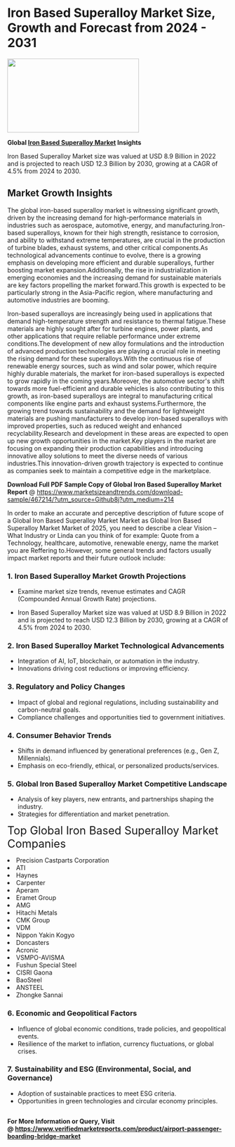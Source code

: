 <H1>Iron Based Superalloy Market Size, Growth and Forecast from 2024 - 2031</H1><img class="aligncenter size-medium wp-image-584254" src="https://thirdeyenews.in/wp-content/uploads/2024/09/Global-Market-Research-300x168.jpeg" alt="" width="300" height="168" /><p><strong>Global&nbsp;<a href="https://www.marketsizeandtrends.com/download-sample/467214/?utm_source=Github8j?utm_medium=214">Iron Based Superalloy Market</a> Insights</strong></p><p>Iron Based Superalloy Market size was valued at USD 8.9 Billion in 2022 and is projected to reach USD 12.3 Billion by 2030, growing at a CAGR of 4.5% from 2024 to 2030.</p><p><h2>Market Growth Insights</h2> <p>The global iron-based superalloy market is witnessing significant growth, driven by the increasing demand for high-performance materials in industries such as aerospace, automotive, energy, and manufacturing.Iron-based superalloys, known for their high strength, resistance to corrosion, and ability to withstand extreme temperatures, are crucial in the production of turbine blades, exhaust systems, and other critical components.As technological advancements continue to evolve, there is a growing emphasis on developing more efficient and durable superalloys, further boosting market expansion.Additionally, the rise in industrialization in emerging economies and the increasing demand for sustainable materials are key factors propelling the market forward.This growth is expected to be particularly strong in the Asia-Pacific region, where manufacturing and automotive industries are booming.</p> <p>Iron-based superalloys are increasingly being used in applications that demand high-temperature strength and resistance to thermal fatigue.These materials are highly sought after for turbine engines, power plants, and other applications that require reliable performance under extreme conditions.The development of new alloy formulations and the introduction of advanced production technologies are playing a crucial role in meeting the rising demand for these superalloys.With the continuous rise of renewable energy sources, such as wind and solar power, which require highly durable materials, the market for iron-based superalloys is expected to grow rapidly in the coming years.Moreover, the automotive sector's shift towards more fuel-efficient and durable vehicles is also contributing to this growth, as iron-based superalloys are integral to manufacturing critical components like engine parts and exhaust systems.Furthermore, the growing trend towards sustainability and the demand for lightweight materials are pushing manufacturers to develop iron-based superalloys with improved properties, such as reduced weight and enhanced recyclability.Research and development in these areas are expected to open up new growth opportunities in the market.Key players in the market are focusing on expanding their production capabilities and introducing innovative alloy solutions to meet the diverse needs of various industries.This innovation-driven growth trajectory is expected to continue as companies seek to maintain a competitive edge in the marketplace.</p> <p><span class=""><strong>Download Full PDF Sample Copy of Global Iron Based Superalloy Market Report</strong> @ <a href="https://www.marketsizeandtrends.com/download-sample/467214/?utm_source=Github8j?utm_medium=214" target="_blank">https://www.marketsizeandtrends.com/download-sample/467214/?utm_source=Github8j?utm_medium=214</a></span></p><p>In order to make an accurate and perceptive description of future scope of a Global&nbsp;Iron Based Superalloy Market Market as Global&nbsp;Iron Based Superalloy Market Market of 2025, you need to describe a clear Vision &ndash; What Industry or Linda can you think of for example: Quote from a Technology, healthcare, automotive, renewable energy, name the market you are Reffering to.However, some general trends and factors usually impact market reports and their future outlook include:</p><h3>1.&nbsp;<strong>Iron Based Superalloy Market Growth Projections</strong></h3><ul><li>Examine market size trends, revenue estimates and CAGR (Compounded Annual Growth Rate) projections.</li><li><p>Iron Based Superalloy Market size was valued at USD 8.9 Billion in 2022 and is projected to reach USD 12.3 Billion by 2030, growing at a CAGR of 4.5% from 2024 to 2030.</p></li></ul><h3>2.&nbsp;<strong>Iron Based Superalloy Market Technological Advancements</strong></h3><ul><li>Integration of AI, IoT, blockchain, or automation in the industry.</li><li>Innovations driving cost reductions or improving efficiency.</li></ul><h3>3.&nbsp;<strong>Regulatory and Policy Changes</strong></h3><ul><li>Impact of global and regional regulations, including sustainability and carbon-neutral goals.</li><li>Compliance challenges and opportunities tied to government initiatives.</li></ul><h3>4.&nbsp;<strong>Consumer Behavior Trends</strong></h3><ul><li>Shifts in demand influenced by generational preferences (e.g., Gen Z, Millennials).</li><li>Emphasis on eco-friendly, ethical, or personalized products/services.</li></ul><h3>5.&nbsp;<strong>Global Iron Based Superalloy Market Competitive Landscape</strong></h3><ul><li>Analysis of key players, new entrants, and partnerships shaping the industry.</li><li>Strategies for differentiation and market penetration.</li></ul><p data-pm-slice="1 1 []"><span style="color: inherit; font-family: inherit; font-size: 25px;">Top Global Iron Based Superalloy Market Companies</span></p><div class="" data-test-id=""><p><li>Precision Castparts Corporation</li><li> ATI</li><li> Haynes</li><li> Carpenter</li><li> Aperam</li><li> Eramet Group</li><li> AMG</li><li> Hitachi Metals</li><li> CMK Group</li><li> VDM</li><li> Nippon Yakin Kogyo</li><li> Doncasters</li><li> Acronic</li><li> VSMPO-AVISMA</li><li> Fushun Special Steel</li><li> CISRI Gaona</li><li> BaoSteel</li><li> ANSTEEL</li><li> Zhongke Sannai</li></p></div><h3>6.&nbsp;<strong>Economic and Geopolitical Factors</strong></h3><ul><li>Influence of global economic conditions, trade policies, and geopolitical events.</li><li>Resilience of the market to inflation, currency fluctuations, or global crises.</li></ul><h3>7.&nbsp;<strong>Sustainability and ESG (Environmental, Social, and Governance)</strong></h3><ul><li>Adoption of sustainable practices to meet ESG criteria.</li><li>Opportunities in green technologies and circular economy principles.</li></ul><h2><strong style="font-size: 14px;">For More Information or Query, Visit @&nbsp;</strong><a style="background-color: #ffffff; font-size: 14px;" href="https://www.marketsizeandtrends.com/report/iron-based-superalloy-market/" target="_blank">https://www.verifiedmarketreports.com/product/airport-passenger-boarding-bridge-market</a></h2>